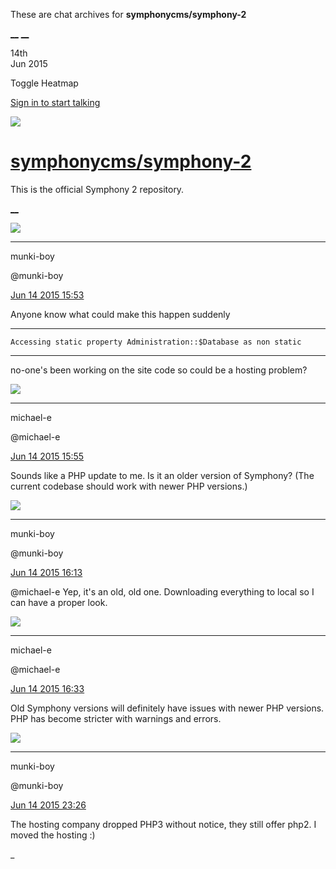 These are chat archives for **symphonycms/symphony-2**

[__](/symphonycms/symphony-2/archives/2015/06/15)
[__](/symphonycms/symphony-2/archives/2015/06/13)

14th  
Jun 2015

Toggle Heatmap

[Sign in to start talking](/login?action=login&button=archive-login)

![](https://avatars-02.gitter.im/group/iv/3/57542c45c43b8c601977197e?s=48)

#  [symphonycms/symphony-2](/symphonycms/symphony-2)

This is the official Symphony 2 repository.

[ __ ](/orgs/symphonycms/rooms "More symphonycms rooms" )

![](https://avatars1.githubusercontent.com/u/4517581?v=3&s=30)

__ __

munki-boy

@munki-boy

[Jun 14 2015
15:53](https://gitter.im/symphonycms/symphony-2?at=557da36bf1cd32e97eca50eb ""
)

Anyone know what could make this happen suddenly

__ __

    
    
    Accessing static property Administration::$Database as non static

__ __

no-one's been working on the site code so could be a hosting problem?

![](https://avatars2.githubusercontent.com/u/40072?v=3&s=30)

__ __

michael-e

@michael-e

[Jun 14 2015
15:55](https://gitter.im/symphonycms/symphony-2?at=557da3ee630346ab3b03efd4 ""
)

Sounds like a PHP update to me. Is it an older version of Symphony? (The
current codebase should work with newer PHP versions.)

![](https://avatars1.githubusercontent.com/u/4517581?v=3&s=30)

__ __

munki-boy

@munki-boy

[Jun 14 2015
16:13](https://gitter.im/symphonycms/symphony-2?at=557da84634b840066f5de1aa ""
)

@michael-e Yep, it's an old, old one. Downloading everything to local so I can
have a proper look.

![](https://avatars2.githubusercontent.com/u/40072?v=3&s=30)

__ __

michael-e

@michael-e

[Jun 14 2015
16:33](https://gitter.im/symphonycms/symphony-2?at=557dace07d5adaae3b4f03f4 ""
)

Old Symphony versions will definitely have issues with newer PHP versions. PHP
has become stricter with warnings and errors.

![](https://avatars1.githubusercontent.com/u/4517581?v=3&s=30)

__ __

munki-boy

@munki-boy

[Jun 14 2015
23:26](https://gitter.im/symphonycms/symphony-2?at=557e0d90630346ab3b03f637 ""
)

The hosting company dropped PHP3 without notice, they still offer php2. I
moved the hosting :)

_

